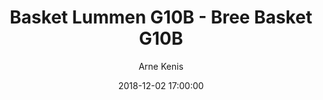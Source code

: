 ---
layout: album
title: Basket Lummen G10B - Bree Basket G10B
description: Competitie wedstrijd tussen Basket Lummen G10B en Bree Basket G10B.
date: 2018-12-02 17:00:00
cover: /albums/2018-12-02-Basket-Lummen-G10B-Bree-Basket-G10B/thumbnails/20181202-8.JPG
author: Arne Kenis
archived: true
pagination: 
  enabled: true
  images: true
  imageLayout: image
  itemsPerPage: 64
---